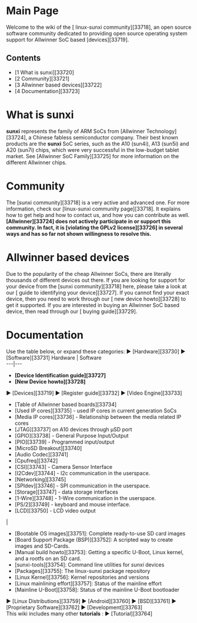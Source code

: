 # Main Page
Welcome to the wiki of the [ linux-sunxi community][33718], an open source software community dedicated to providing open source operating system support for Allwinner SoC based [devices][33719]. 
## Contents
  * [1 What is sunxi][33720]
  * [2 Community][33721]
  * [3 Allwinner based devices][33722]
  * [4 Documentation][33723]

# What is sunxi
**sunxi** represents the family of ARM SoCs from [Allwinner Technology][33724], a Chinese fabless semiconductor company. Their best known products are the **sunxi** SoC series, such as the A10 (sun4i), A13 (sun5i) and A20 (sun7i) chips, which were very successful in the low-budget tablet market. See [Allwinner SoC Family][33725] for more information on the different Allwinner chips. 
# Community
The [sunxi community][33718] is a very active and advanced one. For more information, check our [linux-sunxi community page][33718]. It explains how to get help and how to contact us, and how you can contribute as well. 
**[Allwinner][33724] does not actively participate in or support this community. In fact, it is [violating the GPLv2 license][33726] in several ways and has so far not shown willingness to resolve this.**
# Allwinner based devices
Due to the popularity of the cheap Allwinner SoCs, there are literally thousands of different devices out there. 
If you are looking for support for your device from the [sunxi community][33718] here, please take a look at our [ guide to identifying your device][33727]. If you cannot find your exact device, then you need to work through our [ new device howto][33728] to get it supported. 
If you are interested in buying an Allwinner SoC based device, then read through our [ buying guide][33729]. 
# Documentation
Use the table below, or expand these categories: 
► [Hardware][33730]
► [Software][33731]
Hardware  | Software   
---|---  
  * **[Device Identification guide][33727]**
  * **[New Device howto][33728]**

► [Devices][33719] ► [Register guide][33732] ► [Video Engine][33733]
  * [Table of Allwinner based boards][33734]
  * [Used IP cores][33735] \- used IP cores in current generation SoCs
  * [Media IP cores][33736] \- Relationship between the media related IP cores
  * [JTAG][33737] on A10 devices through µSD port
  * [GPIO][33738] \- General Purpose Input/Output
  * [PIO][33739] \- Programmed input/output
  * [MicroSD Breakout][33740]
  * [Audio Codec][33741]
  * [Cpufreq][33742]
  * [CSI][33743] \- Camera Sensor Interface
  * [I2Cdev][33744] \- I2c communication in the userspace.
  * [Networking][33745]
  * [SPIdev][33746] \- SPI communication in the userspace.
  * [Storage][33747] \- data storage interfaces
  * [1-Wire][33748] \- 1-Wire communication in the userspace.
  * [PS/2][33749] \- keyboard and mouse interface.
  * [LCD][33750] \- LCD video output

| 
  * [Bootable OS images][33751]: Complete ready-to-use SD card images
  * [Board Support Package (BSP)][33752]: A scripted way to create images and SD-Cards.
  * [Manual build howto][33753]: Getting a specific U-Boot, Linux kernel, and a rootfs on an SD card.
  * [sunxi-tools][33754]: Command line utilities for _sunxi_ devices
  * [Packages][33755]: The linux-sunxi package repository
  * [Linux Kernel][33756]: Kernel repositories and versions
  * [Linux mainlining effort][33757]: Status of the mainline effort
  * [Mainline U-Boot][33758]: Status of the mainline U-Boot bootloader

► [Linux Distributions][33759] ► [Android][33760] ► [BSD][33761] ► [Proprietary Software][33762] ► [Development][33763]  
This wiki includes many other **tutorials** : 
► [Tutorial][33764]
